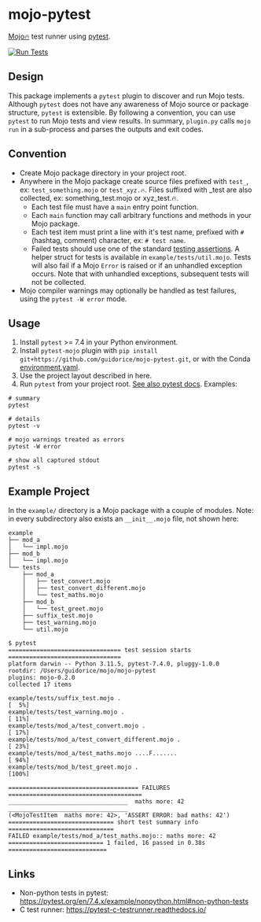 # mojo-pytest

[Mojo🔥](https://github.com/modularml/mojo)  test runner using [pytest](https://docs.pytest.org).

[![Run Tests](https://github.com/guidorice/mojo-pytest/actions/workflows/test.yml/badge.svg)](https://github.com/guidorice/mojo-pytest/actions/workflows/test.yml)

## Design

This package implements a `pytest` plugin to discover and run Mojo tests. Although `pytest` does not have any
awareness of Mojo source or package structure, `pytest` is extensible. By following a convention, you can use `pytest`
to run Mojo tests and view results. In summary, `plugin.py` calls `mojo run` in a sub-process and parses the outputs
and exit codes.

## Convention

- Create Mojo package directory in your project root.
- Anywhere in the Mojo package create source files prefixed with `test_`, ex: `test_something.mojo` or `test_xyz.🔥`.
  Files suffixed with _test are also collected, ex: something_test.mojo or xyz_test.🔥.
  - Each test file must have a `main` entry point function.
  - Each `main` function may call arbitrary functions and methods in your Mojo package.
  - Each test item must print a line with it's test name, prefixed with `#` (hashtag, comment) character, ex:
    `# test name`.
  - Failed tests should use one of the standard
    [testing assertions](https://docs.modular.com/mojo/stdlib/testing/testing.html).
    A helper struct for tests is available in `example/tests/util.mojo`. Tests will also fail if a Mojo `Error` is
    raised or if an unhandled exception occurs. Note that with unhandled exceptions, subsequent tests will not be
    collected.
- Mojo compiler warnings may optionally be handled as test failures, using the `pytest -W error` mode.

## Usage

1. Install `pytest` >= 7.4 in your Python environment.
2. Install `pytest-mojo` plugin with  `pip install git+https://github.com/guidorice/mojo-pytest.git`, or with the Conda
  [environment.yaml](./environment.yaml).
3. Use the project layout described in here.
4. Run `pytest` from your project root. [See also pytest docs](https://docs.pytest.org). Examples:

```shell
# summary
pytest

# details
pytest -v

# mojo warnings treated as errors
pytest -W error

# show all captured stdout
pytest -s

```

## Example Project

In the `example/` directory is a Mojo package with a couple of modules. Note: in every subdirectory also exists an
`__init__.mojo` file, not shown here:

```shell
example
├── mod_a
│   └── impl.mojo
├── mod_b
│   └── impl.mojo
└── tests
    ├── mod_a
    │   ├── test_convert.mojo
    │   ├── test_convert_different.mojo
    │   └── test_maths.mojo
    ├── mod_b
    │   └── test_greet.mojo
    ├── suffix_test.mojo
    ├── test_warning.mojo
    └── util.mojo
```

```text
$ pytest
================================ test session starts ================================
platform darwin -- Python 3.11.5, pytest-7.4.0, pluggy-1.0.0
rootdir: /Users/guidorice/mojo/mojo-pytest
plugins: mojo-0.2.0
collected 17 items                                                                  

example/tests/suffix_test.mojo .                                              [  5%]
example/tests/test_warning.mojo .                                             [ 11%]
example/tests/mod_a/test_convert.mojo .                                       [ 17%]
example/tests/mod_a/test_convert_different.mojo .                             [ 23%]
example/tests/mod_a/test_maths.mojo ....F.......                              [ 94%]
example/tests/mod_b/test_greet.mojo .                                         [100%]

===================================== FAILURES ======================================
__________________________________  maths more: 42 __________________________________
(<MojoTestItem  maths more: 42>, 'ASSERT ERROR: bad maths: 42')
============================== short test summary info ==============================
FAILED example/tests/mod_a/test_maths.mojo:: maths more: 42
=========================== 1 failed, 16 passed in 0.38s ============================
```

## Links

- Non-python tests in pytest:  https://pytest.org/en/7.4.x/example/nonpython.html#non-python-tests
- C test runner: https://pytest-c-testrunner.readthedocs.io/
